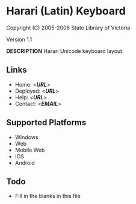Harari (Latin) Keyboard
=====================

Copyright (C) 2005-2006 State Library of Victoria

Version 1.1

__DESCRIPTION__
Harari Unicode keyboard layout.

Links
-----

 * Home:     <___URL___>
 * Deployed: <___URL___>
 * Help:     <___URL___>
 * Contact:  <___EMAIL___>

Supported Platforms
-------------------
 * Windows
 * Web
 * Mobile Web
 * iOS
 * Android

Todo
----

 * Fill in the blanks in this file
 